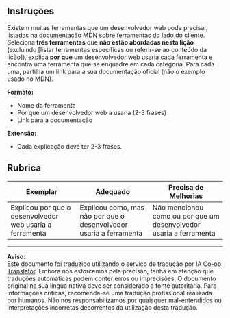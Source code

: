 <!--
CO_OP_TRANSLATOR_METADATA:
{
  "original_hash": "9e2f84e351a6fcb44bfc4066d98525f0",
  "translation_date": "2025-10-03T09:31:57+00:00",
  "source_file": "1-getting-started-lessons/1-intro-to-programming-languages/assignment.md",
  "language_code": "pt"
}
-->
## Instruções

Existem muitas ferramentas que um desenvolvedor web pode precisar, listadas na [documentação MDN sobre ferramentas do lado do cliente](https://developer.mozilla.org/docs/Learn/Tools_and_testing/Understanding_client-side_tools/Overview). Seleciona **três ferramentas** que **não estão abordadas nesta lição** (excluindo [listar ferramentas específicas ou referir-se ao conteúdo da lição]), explica **por que** um desenvolvedor web usaria cada ferramenta e encontra uma ferramenta que se enquadre em cada categoria. Para cada uma, partilha um link para a sua documentação oficial (não o exemplo usado no MDN).

**Formato:**  
- Nome da ferramenta  
- Por que um desenvolvedor web a usaria (2-3 frases)  
- Link para a documentação

**Extensão:**  
- Cada explicação deve ter 2-3 frases.

## Rubrica

Exemplar | Adequado | Precisa de Melhorias
--- | --- | --- |
Explicou por que o desenvolvedor web usaria a ferramenta | Explicou como, mas não por que o desenvolvedor usaria a ferramenta | Não mencionou como ou por que um desenvolvedor usaria a ferramenta |

---

**Aviso**:  
Este documento foi traduzido utilizando o serviço de tradução por IA [Co-op Translator](https://github.com/Azure/co-op-translator). Embora nos esforcemos pela precisão, tenha em atenção que traduções automáticas podem conter erros ou imprecisões. O documento original na sua língua nativa deve ser considerado a fonte autoritária. Para informações críticas, recomenda-se uma tradução profissional realizada por humanos. Não nos responsabilizamos por quaisquer mal-entendidos ou interpretações incorretas decorrentes da utilização desta tradução.